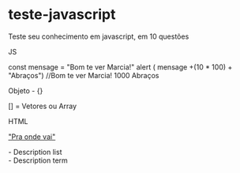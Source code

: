# teste-javascript
Teste seu conhecimento em javascript, em 10 questões


  JS

const mensage = "Bom te ver Marcia!"
alert  ( mensage +(10 * 100) + "Abraços")
//Bom te ver Marcia! 1000 Abraços

Objeto - {}

[] = Vetores ou Array



  HTML

<a href="link">
   "Pra onde vai"
</a>

<dl></dl> - Description list 
<dt></dt> - Description term
